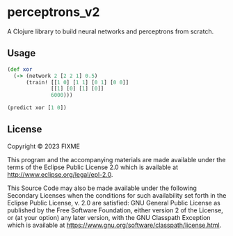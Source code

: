 # perceptrons_v2

A Clojure library to build neural networks and perceptrons from scratch.

## Usage

```Clojure
(def xor
  (-> (network 2 [2 2 1] 0.5)
      (train! [[1 0] [1 1] [0 1] [0 0]] 
              [[1] [0] [1] [0]] 
              6000)))

(predict xor [1 0])
```

## License

Copyright © 2023 FIXME

This program and the accompanying materials are made available under the
terms of the Eclipse Public License 2.0 which is available at
http://www.eclipse.org/legal/epl-2.0.

This Source Code may also be made available under the following Secondary
Licenses when the conditions for such availability set forth in the Eclipse
Public License, v. 2.0 are satisfied: GNU General Public License as published by
the Free Software Foundation, either version 2 of the License, or (at your
option) any later version, with the GNU Classpath Exception which is available
at https://www.gnu.org/software/classpath/license.html.
